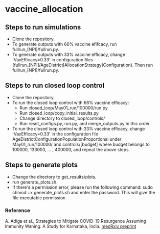 # vaccine_allocation
## Steps to run simulations
* Clone the repository.
* To generate outputs with 66% vaccine efifcacy, run fullrun_[NPI]/fullrun.py.
* To generate outputs with 33% vaccine efficacy, change 'VaxEfficacy=0.33' in configuration files (fullrun_[NPI]/AgeDistrict[AllocationStrategy]Configuration). Then run fullrun_[NPI]/fullrun.py.

## Steps to run closed loop control
* Clone the repository.
* To run the closed loop control with 66% vaccine efficacy:
  * Run closed_loop/May01_run/100000/run.py
  * Run closed_loop/copy_initial_results.py
  * Change directory to closed_loop/controls/
  * Run reset_configs.py, run.py, and merge_outputs.py in this order.
* To run the closed loop control with 33% vaccine efficacy, change 'VaxEfficacy=0.33' in the configuration file AgeDistrictConfigurationPopulationProportional under May01_run/100000/ and controls/[budget] where budget belongs to 100000, 133000, ... , 400000, and repeat the above steps.

## Steps to generate plots
* Change the directory to get_results/plots.
* run generate_plots.sh. 
* If there's a permission error, please run the following command: sudo chmod +x generate_plots.sh and enter the password. This will give the file executable permission.

### Reference
A. Adiga et al., Strategies to Mitigate COVID-19 Resurgence Assuming Immunity Waning: A Study for Karnataka, India. [medRxiv preprint](https://www.medrxiv.org/content/10.1101/2021.05.26.21257836v1)
